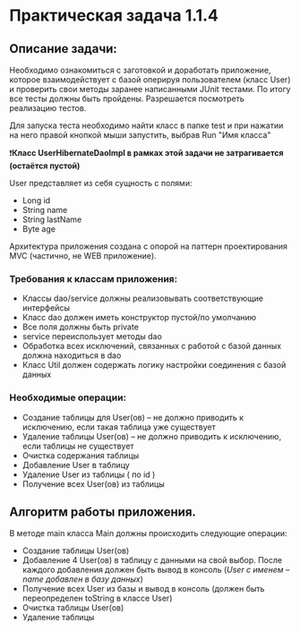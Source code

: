 # Практическая задача 1.1.4
## Описание задачи:

Необходимо ознакомиться с заготовкой и доработать приложение, которое взаимодействует с базой оперируя пользователем (класс User) и проверить свои методы заранее написанными JUnit тестами. По итогу все тесты должны быть пройдены. Разрешается посмотреть реализацию тестов.

Для запуска теста необходимо найти класс в папке test и при нажатии на него правой кнопкой мыши запустить, выбрав Run "Имя класса" 

:heavy_exclamation_mark:**Класс UserHibernateDaoImpl в рамках этой задачи не затрагивается (остаётся пустой)**

User представляет из себя сущность с полями:

+ Long id
+ String name
+ String lastName
+ Byte age

Архитектура приложения создана с опорой на паттерн проектирования MVC (частично, не WEB приложение).

### Требования к классам приложения:

+ Классы dao/service должны реализовывать соответствующие интерфейсы
+ Класс dao должен иметь конструктор пустой/по умолчанию
+ Все поля должны быть private
+ service переиспользует методы dao
+ Обработка всех исключений, связанных с работой с базой данных должна находиться в dao
+ Класс Util должен содержать логику настройки соединения с базой данных


### Необходимые операции:

+ Создание таблицы для User(ов) – не должно приводить к исключению, если такая таблица уже существует
+ Удаление таблицы User(ов) – не должно приводить к исключению, если таблицы не существует
+ Очистка содержания таблицы
+ Добавление User в таблицу
+ Удаление User из таблицы ( по id )
+ Получение всех User(ов) из таблицы


## Алгоритм работы приложения.
В методе main класса Main должны происходить следующие операции:

+ Создание таблицы User(ов)
+ Добавление 4 User(ов) в таблицу с данными на свой выбор. После каждого добавления должен быть вывод в консоль (*User с именем – name добавлен в базу данных*)
+ Получение всех User из базы и вывод в консоль (должен быть переопределен toString в классе User)
+ Очистка таблицы User(ов)
+ Удаление таблицы
